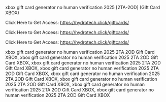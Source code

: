 xbox gift card generator no human verification 2025 [2TA-2OD] (Gift Card XBOX)

Click Here to Get Access: https://hydrotech.click/giftcards/

Click Here to Get Access: https://hydrotech.click/giftcards/

Click Here to Get Access: https://hydrotech.click/giftcards/

xbox gift card generator no human verification 2025 2TA 2OD Gift Card XBOX, xbox gift card generator no human verification 2025 2TA 2OD Gift Card XBOX, xbox gift card generator no human verification 2025 2TA 2OD Gift Card XBOX, xbox gift card generator no human verification 2025 2TA 2OD Gift Card XBOX, xbox gift card generator no human verification 2025 2TA 2OD Gift Card XBOX, xbox gift card generator no human verification 2025 2TA 2OD Gift Card XBOX, xbox gift card generator no human verification 2025 2TA 2OD Gift Card XBOX, xbox gift card generator no human verification 2025 2TA 2OD Gift Card XBOX
